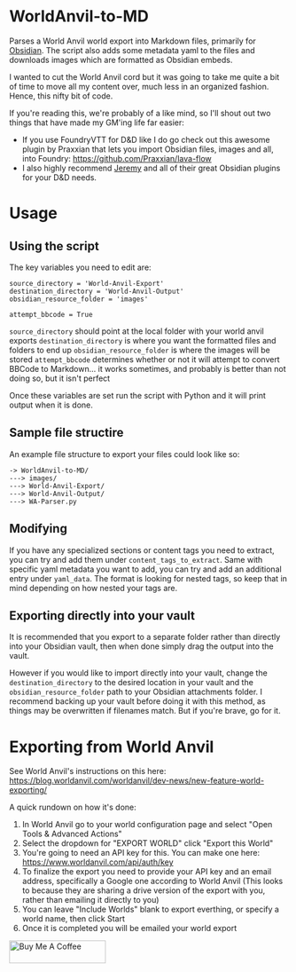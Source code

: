 # WorldAnvil-to-MD
Parses a World Anvil world export into Markdown files, primarily for [Obsidian](https://obsidian.md/). The script also adds some metadata yaml to the files and downloads images which are formatted as Obsidian embeds.

I wanted to cut the World Anvil cord but it was going to take me quite a bit of time to move all my content over, much less in an organized fashion. Hence, this nifty bit of code.

If you're reading this, we're probably of a like mind, so I'll shout out two things that have made my GM'ing life far easier:
- If you use FoundryVTT for D&D like I do go check out this awesome plugin by Praxxian that lets you import Obsidian files, images and all, into Foundry: https://github.com/Praxxian/lava-flow
- I also highly recommend [Jeremy](https://github.com/valentine195) and all of their great Obsidian plugins for your D&D needs.

# Usage

## Using the script

The key variables you need to edit are:
```
source_directory = 'World-Anvil-Export'
destination_directory = 'World-Anvil-Output'
obsidian_resource_folder = 'images'

attempt_bbcode = True
```

``source_directory`` should point at the local folder with your world anvil exports
``destination_directory`` is where you want the formatted files and folders to end up
``obsidian_resource_folder`` is where the images will be stored
``attempt_bbcode`` determines whether or not it will attempt to convert BBCode to Markdown... it works sometimes, and probably is better than not doing so, but it isn't perfect

Once these variables are set run the script with Python and it will print output when it is done.

## Sample file structire

An example file structure to export your files could look like so:
```
-> WorldAnvil-to-MD/
---> images/
---> World-Anvil-Export/
---> World-Anvil-Output/
---> WA-Parser.py
```

## Modifying

If you have any specialized sections or content tags you need to extract, you can try and add them under ``content_tags_to_extract``. Same with specific yaml metadata you want to add, you can try and add an additional entry under ``yaml_data``. The format is looking for nested tags, so keep that in mind depending on how nested your tags are.

## Exporting directly into your vault
It is recommended that you export to a separate folder rather than directly into your Obsidian vault, then when done simply drag the output into the vault.

However if you would like to import directly into your vault, change the ``destination_directory`` to the desired location in your vault and the ``obsidian_resource_folder`` path to your Obsidian attachments folder. I recommend backing up your vault before doing it with this method, as things may be overwritten if filenames match. But if you're brave, go for it.

# Exporting from World Anvil

See World Anvil's instructions on this here: https://blog.worldanvil.com/worldanvil/dev-news/new-feature-world-exporting/

A quick rundown on how it's done:
1. In World Anvil go to your world configuration page and select "Open Tools & Advanced Actions"
2. Select the dropdown for "EXPORT WORLD" click "Export this World"
3. You're going to need an API key for this. You can make one here: https://www.worldanvil.com/api/auth/key
4. To finalize the export you need to provide your API key and an email address, specifically a Google one according to World Anvil (This looks to because they are sharing a drive version of the export with you, rather than emailing it directly to you)
5. You can leave "Include Worlds" blank to export everthing, or specify a world name, then click Start
6. Once it is completed you will be emailed your world export

<a href="https://www.buymeacoffee.com/nynir" target="_blank"><img src="https://cdn.buymeacoffee.com/buttons/default-orange.png" alt="Buy Me A Coffee" height="41" width="174"></a>

